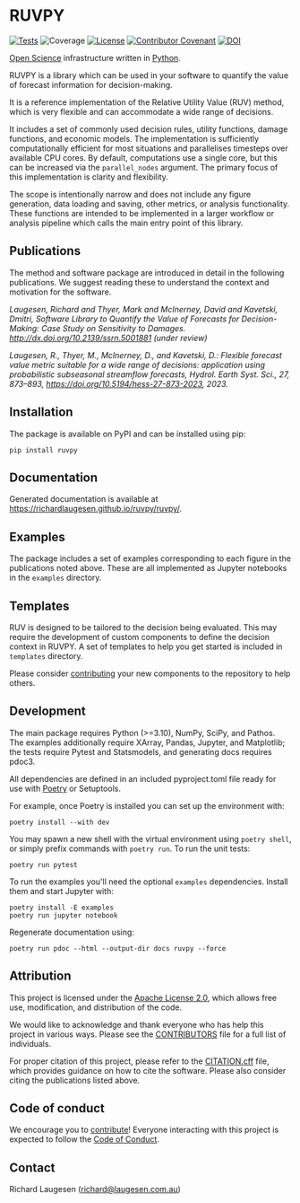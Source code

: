 # RUVPY

[![Tests](https://github.com/richardlaugesen/ruvpy/actions/workflows/python-package.yml/badge.svg)](https://github.com/richardlaugesen/ruvpy/actions/workflows/python-package.yml)
![Coverage](https://img.shields.io/badge/dynamic/json?color=green&label=Coverage&query=$.files[%27coverage.json%27].content&url=https://api.github.com/gists/a08622619e06b2157bee092f47e404d9)
[![License](https://img.shields.io/badge/License-Apache%202.0-blue.svg)](https://www.apache.org/licenses/LICENSE-2.0)
[![Contributor Covenant](https://img.shields.io/badge/Contributor%20Covenant-2.1-4baaaa.svg)](CODE_OF_CONDUCT)
[![DOI](https://zenodo.org/badge/DOI/10.5281/zenodo.13939198.svg)](https://doi.org/10.5281/zenodo.13939198)

[Open Science](https://en.wikipedia.org/wiki/Open_science) infrastructure written in [Python](https://python.org/).

RUVPY is a library which can be used in your software to quantify the value of forecast information for decision-making.

It is a reference implementation of the Relative Utility Value (RUV) method, which is very flexible and can accommodate a wide range of decisions.

It includes a set of commonly used decision rules, utility functions, damage functions, and economic models.
The implementation is sufficiently computationally efficient for most situations and parallelises timesteps over available CPU cores. By default, computations use a single core, but this can be increased via the ``parallel_nodes`` argument.
The primary focus of this implementation is clarity and flexibility.

The scope is intentionally narrow and does not include any figure generation, data loading and saving, other metrics, or analysis functionality. 
These functions are intended to be implemented in a larger workflow or analysis pipeline which calls the main entry point of this library. 

## Publications

The method and software package are introduced in detail in the following publications. We suggest reading these to understand the context and motivation for the software.

*Laugesen, Richard and Thyer, Mark and McInerney, David and Kavetski, Dmitri, Software Library to Quantify the Value of Forecasts for Decision-Making: Case Study on Sensitivity to Damages. http://dx.doi.org/10.2139/ssrn.5001881 (under review)*

*Laugesen, R., Thyer, M., McInerney, D., and Kavetski, D.: Flexible forecast value metric suitable for a wide range of decisions: application using probabilistic subseasonal streamflow forecasts, Hydrol. Earth Syst. Sci., 27, 873–893, https://doi.org/10.5194/hess-27-873-2023, 2023.*

## Installation

The package is available on PyPI and can be installed using pip:

    pip install ruvpy

## Documentation

Generated documentation is available at https://richardlaugesen.github.io/ruvpy/ruvpy/.

## Examples

The package includes a set of examples corresponding to each figure in the publications noted above. 
These are all implemented as Jupyter notebooks in the `examples` directory.

## Templates

RUV is designed to be tailored to the decision being evaluated. 
This may require the development of custom components to define the decision context in RUVPY. 
A set of templates to help you get started is included in `templates` directory.

Please consider [contributing](CONTRIBUTING.md) your new components to the repository to help others.

## Development

The main package requires Python (>=3.10), NumPy, SciPy, and Pathos.
The examples additionally require XArray, Pandas, Jupyter, and Matplotlib; the tests require Pytest and Statsmodels,
and generating docs requires pdoc3.

All dependencies are defined in an included pyproject.toml file ready for use with [Poetry](https://python-poetry.org/) 
or Setuptools.

For example, once Poetry is installed you can set up the environment with:

    poetry install --with dev

You may spawn a new shell with the virtual environment using ``poetry shell``,
or simply prefix commands with ``poetry run``. To run the unit tests:

    poetry run pytest

To run the examples you'll need the optional ``examples`` dependencies. Install
them and start Jupyter with:

    poetry install -E examples
    poetry run jupyter notebook

Regenerate documentation using:

    poetry run pdoc --html --output-dir docs ruvpy --force

## Attribution

This project is licensed under the [Apache License 2.0](LICENSE), which allows free use, modification, and distribution of the code.

We would like to acknowledge and thank everyone who has help this project in various ways. Please see the [CONTRIBUTORS](CONTRIBUTORS) file for a full list of individuals.

For proper citation of this project, please refer to the [CITATION.cff](CITATION.cff) file, which provides guidance on 
how to cite the software. Please also consider citing the publications listed above.

## Code of conduct

We encourage you to [contribute](CONTRIBUTING.md)! Everyone interacting with this project is expected to follow the [Code of Conduct](CODE_OF_CONDUCT.md).

## Contact

Richard Laugesen ([richard@laugesen.com.au](mailto://richard@laugesen.com.au))
